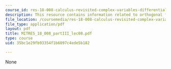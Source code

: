```yaml
---
course_id: res-18-008-calculus-revisited-complex-variables-differential-equations-and-linear-algebra-fall-2011
description: This resource contains information related to orthogonal functions.
file_location: /coursemedia/res-18-008-calculus-revisited-complex-variables-differential-equations-and-linear-algebra-fall-2011/35bc1e29fb93354f1b6097c4ede5b182_MITRES_18_008_partIII_lec08.pdf
file_type: application/pdf
layout: pdf
title: MITRES_18_008_partIII_lec08.pdf
type: course
uid: 35bc1e29fb93354f1b6097c4ede5b182

---
```

None